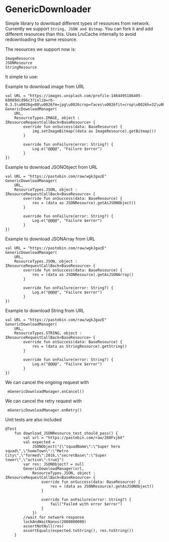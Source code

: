# GenericDownloader

Simple library to download different types of resources from network. Currently we support ```String, JSON and Bitmap```.
You can fork it and add different resources than this. Uses LruCache internally to avoid redownloading the same resource.

The resources we support now is:
```
ImageResource
JSONResource
StringResource
```

It simple to use:

Example to download image from URL

```
val URL = "https://images.unsplash.com/profile-1464495186405-68089dcd96c3?ixlib=rb-0.3.5\u0026q=80\u0026fm=jpg\u0026crop=faces\u0026fit=crop\u0026h=32\u0026w=32\u0026s=63f1d805cffccb834cf839c719d91702"
GenericDownloadManager(
    URL,
    ResourceTypes.IMAGE, object : IResourceRequestCallBack<BaseResource> {
        override fun onSuccess(data: BaseResource) {
            img.setImageBitmap((data as ImageResource).getBitmap())
        }

        override fun onFailure(error: String?) {
            Log.e("@@@@", "Failure $error")
        }
})
```

Example to download JSONObject from URL

```
val URL = "https://pastebin.com/raw/wgkJgazE"
GenericDownloadManager(
    URL,
    ResourceTypes.JSON, object : IResourceRequestCallBack<BaseResource> {
        override fun onSuccess(data: BaseResource) {
            res = (data as JSONResource).getAsJSONObject()
        }

        override fun onFailure(error: String?) {
            Log.e("@@@@", "Failure $error")
        }
})
```


Example to download JSONArray from URL

```
val URL = "https://pastebin.com/raw/wgkJgazE"
GenericDownloadManager(
    URL,
    ResourceTypes.JSON, object : IResourceRequestCallBack<BaseResource> {
        override fun onSuccess(data: BaseResource) {
            res = (data as JSONResource).getAsJSONArray()
        }

        override fun onFailure(error: String?) {
            Log.e("@@@@", "Failure $error")
        }
})
```

Example to download String from URL

```
val URL = "https://pastebin.com/raw/wgkJgazE"
GenericDownloadManager(
    URL,
    ResourceTypes.STRING, object : IResourceRequestCallBack<BaseResource> {
        override fun onSuccess(data: BaseResource) {
            res = (data as StringResource).getString()
        }

        override fun onFailure(error: String?) {
            Log.e("@@@@", "Failure $error")
        }
})
```

We can cancel the ongoing request with 
```
 mGenericDownloadManager.onCancel()
```

We can cancel the retry request with 
```
 mGenericDownloadManager.onRetry()
```

Unit tests are also included
```
@Test
    fun download_JSONResource_test_should_pass() {
        val url = "https://pastebin.com/raw/Z60FvjbX"
        val expected =
            JSONObject("{\"squadName\":\"Super hero squad\",\"homeTown\":\"Metro City\",\"formed\":2016,\"secretBase\":\"Super tower\",\"active\":true}")
        var res: JSONObject? = null
        GenericDownloadManager(url,
            ResourceTypes.JSON, object : IResourceRequestCallBack<BaseResource> {
                override fun onSuccess(data: BaseResource) {
                    res = (data as JSONResource).getAsJSONObject()
                }

                override fun onFailure(error: String?) {
                    fail("Failed with error $error")
                }
            })
        //wait for network response
        lockAndWaitNanos(2000000000)
        assertNotNull(res)
        assertEquals(expected.toString(), res.toString())
    }
```
